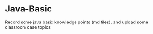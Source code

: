 # Java-Basic
Record some java basic knowledge points (md files), and upload some classroom case topics.
